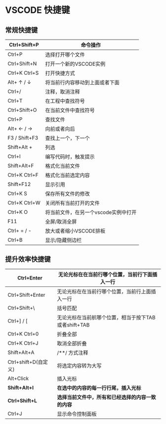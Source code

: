 # VSCODE 快捷键

## 常规快捷键



| Ctrl+Shift+P  | 命令操作                             |
| ------------- | ------------------------------------ |
| Ctrl+P        | 选择打开哪个文件                     |
| Ctrl+Shift+N  | 打开一个新的VSCODE实例               |
| Ctrl+K Ctrl+S | 打开快捷方式                         |
| Alt+ ↑ / ↓    | 将当前行内容移动到上面或者下面       |
| Ctrl+/        | 注释，取消注释                       |
| Ctrl+T        | 在工程中查找符号                     |
| Ctrl+Shift+O  | 在当前文件中查找符号                 |
| Ctrl+P        | 查找文件                             |
| Alt+ ← / →    | 向前或者向后                         |
| F3 / Shift+F3 | 查找上一个，下一个                   |
| Shift+Alt +   | 列选                                 |
| Ctrl+I        | 编写代码时，触发提示                 |
| Shift+Alt+F   | 格式化当前文件                       |
| Ctrl+K Ctrl+F | 格式化当前选定内容                   |
| Shift+F12     | 显示引用                             |
| Ctrl+K S      | 保存所有文件的修改                   |
| Ctrl+K Ctrl+W | 关闭所有当前打开的文件               |
| Ctrl+K O      | 将当前文件，在另一个vscode实例中打开 |
| F11           | 全屏/取消全屏                        |
| Ctrl+ = / -   | 放大或者缩小VSCODE排板               |
| Ctrl+B        | 显示/隐藏侧边栏                      |



## 提升效率快捷键

| Ctrl+Enter           | 无论光标在在当前行哪个位置，当前行下面插入一行       |
| -------------------- | ---------------------------------------------------- |
| Ctrl+Shift+Enter     | 无论光标在在当前行哪个位置，当前行上面插入一行       |
| Ctrl+Shift+\         | 括号匹配                                             |
| Ctrl+] / [           | 无论光标在当前航哪个位置，相当于按下TAB或者shift+TAB |
| Ctrl+K Ctrl+0        | 折叠全部                                             |
| Ctrl+K Ctrl+J        | 取消全部折叠                                         |
| Shift+Alt+A          | /**/ 方式注释                                        |
| Ctrl+shift+D(自定义) | 将选定内容转为大写                                   |
| Alt+Click            | 插入光标                                             |
| **Shift+Alt+I**      | **在选中的内容的每一行行尾，插入光标**               |
| **Ctrl+Shift+L**     | **选择当前文件中，所有和已经选择的内容一致的内容**   |
| Ctrl+J               | 显示命令控制面板                                     |

